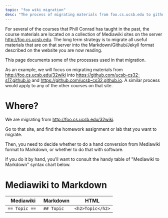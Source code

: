 ```yaml
---
topic: "foo wiki migration"
desc: "The process of migrating materials from foo.cs.ucsb.edu to github"
---
```


For several of the courses that Phill Conrad has taught in the past, the course materials are located on a collection of Mediawiki sites
on the server <http://foo.cs.ucsb.edu>.   The long term strategy is to migrate all useful materials that are on that server into
the Markdown/Github/Jekyll format described on the website you are now reading.

This page documents some of the processes used in that migration.

As an example, we will focus on migrating materials from <http://foo.cs.ucsb.edu/32wiki> into <https://github.com/ucsb-cs32-s17.github.io> and <https://github.com/ucsb-cs32.github.io>.
A similar process would apply to any of the other courses on that site.


# Where?

We are migrating from <http://foo.cs.ucsb.edu/32wiki>.  

Go to that site, and find the homework assignment or lab that you want to migrate.

Then, you need to decide whether to do a hand conversion from Mediawiki format to Markdown, or whether to do that with software.   

If you do it by hand, you'll want to consult the handy table of "Mediawiki to Markdown" syntax chart below.


# Mediawiki to Markdown

| Mediawiki | Markdown|  HTML  |
| ----------|---------|--------|
| `== Topic == ` | `## Topic` | `<h2>Topic</h2>` |
